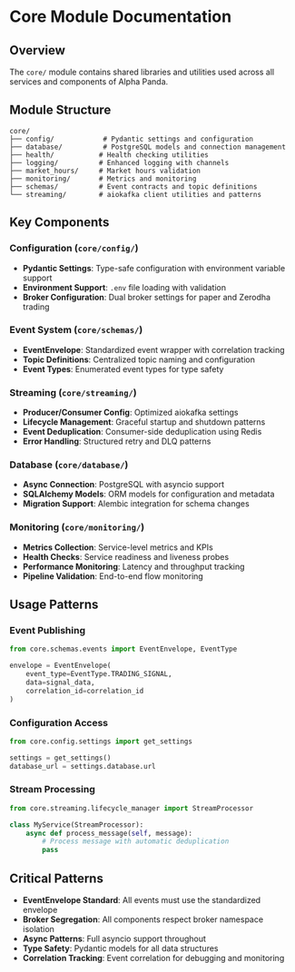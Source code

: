 # Core Module Documentation

## Overview

The `core/` module contains shared libraries and utilities used across all services and components of Alpha Panda.

## Module Structure

```
core/
├── config/            # Pydantic settings and configuration
├── database/          # PostgreSQL models and connection management
├── health/           # Health checking utilities
├── logging/          # Enhanced logging with channels
├── market_hours/     # Market hours validation
├── monitoring/       # Metrics and monitoring
├── schemas/          # Event contracts and topic definitions
└── streaming/        # aiokafka client utilities and patterns
```

## Key Components

### Configuration (`core/config/`)
- **Pydantic Settings**: Type-safe configuration with environment variable support
- **Environment Support**: `.env` file loading with validation
- **Broker Configuration**: Dual broker settings for paper and Zerodha trading

### Event System (`core/schemas/`)
- **EventEnvelope**: Standardized event wrapper with correlation tracking
- **Topic Definitions**: Centralized topic naming and configuration
- **Event Types**: Enumerated event types for type safety

### Streaming (`core/streaming/`)
- **Producer/Consumer Config**: Optimized aiokafka settings
- **Lifecycle Management**: Graceful startup and shutdown patterns
- **Event Deduplication**: Consumer-side deduplication using Redis
- **Error Handling**: Structured retry and DLQ patterns

### Database (`core/database/`)
- **Async Connection**: PostgreSQL with asyncio support
- **SQLAlchemy Models**: ORM models for configuration and metadata
- **Migration Support**: Alembic integration for schema changes

### Monitoring (`core/monitoring/`)
- **Metrics Collection**: Service-level metrics and KPIs
- **Health Checks**: Service readiness and liveness probes
- **Performance Monitoring**: Latency and throughput tracking
- **Pipeline Validation**: End-to-end flow monitoring

## Usage Patterns

### Event Publishing
```python
from core.schemas.events import EventEnvelope, EventType

envelope = EventEnvelope(
    event_type=EventType.TRADING_SIGNAL,
    data=signal_data,
    correlation_id=correlation_id
)
```

### Configuration Access
```python
from core.config.settings import get_settings

settings = get_settings()
database_url = settings.database.url
```

### Stream Processing
```python
from core.streaming.lifecycle_manager import StreamProcessor

class MyService(StreamProcessor):
    async def process_message(self, message):
        # Process message with automatic deduplication
        pass
```

## Critical Patterns

- **EventEnvelope Standard**: All events must use the standardized envelope
- **Broker Segregation**: All components respect broker namespace isolation
- **Async Patterns**: Full asyncio support throughout
- **Type Safety**: Pydantic models for all data structures
- **Correlation Tracking**: Event correlation for debugging and monitoring